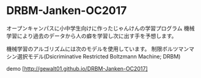 # DRBM-Janken-OC2017
オープンキャンパスに小中学生向けに作ったじゃんけんの学習プログラム
機械学習により過去のデータから人の癖を学習し次に出す手を予想します。

機械学習のアルゴリズムには次のモデルを使用しています。
制限ボルツマンマシン選択モデル(Dsicriminative Restricted Boltzmann Machine; DRBM)

demo
[http://gewalt01.github.io/DRBM-Janken-OC2017]
